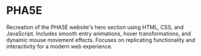 # PHA5E
Recreation of the PHA5E website's hero section using HTML, CSS, and JavaScript. Includes smooth entry animations, hover transformations, and dynamic mouse movement effects. Focuses on replicating functionality and interactivity for a modern web experience.
